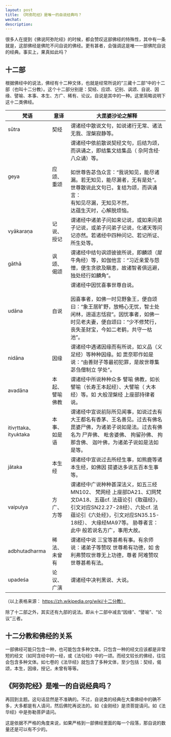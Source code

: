 ```yaml
---
layout: post
title: 《阿弥陀经》是唯一的自说经典吗？
wechat: 
description:
---
```

很多人在提到《佛说阿弥陀经》的时候，都会赞叹这部佛经的特殊性，其中有一条就是，这部佛经是佛陀不问自说的佛经。更有甚者，会强调这是唯一一部佛陀自说的经典。事实上，果真如此吗？

## 十二部

根据佛经中的说法，佛经有十二种文体，也就是经常所说的”三藏十二部“中的十二部（也叫十二分教）。这个十二部分别是：契经、应颂、记别、讽颂、自说、因缘、譬喻、本事、本生、方广、稀有、论议。自说是其中的一种。这里简略说明下这十二类佛经。

| 梵语                   | 意译        | 大毘婆沙论之解释                                                                                                                                       |
| -------------------- | --------- | ---------------------------------------------------------------------------------------------------------------------------------------------- |
| sūtra                | 契经        | 谓诸经中散说文句，如说诸行无常、诸法无我、涅槃寂静等。                                                                                                                    |
| geya                 | 应颂、 重颂    | 谓诸经中依前散说契经文句，后结为颂，而讽诵之，即结集文结集品（ 杂阿含经·八众诵）等。<br><br>如世尊告苾刍众言：“我说知见，能尽诸漏。若无知见，能尽漏者，无有是处”。世尊散说此文句已，复结为颂，而讽诵言：<br>有知见尽漏，无知见不然，<br>达蕴生灭时，心解脱烦恼。     |
| vyākaraṇa            | 记说、 授记    | 谓诸经中诸弟子问如来记说，或如来问弟子记说，或弟子问弟子记说，化诸天等问记亦然。若诸经中四种问记、若记所证、所生处等。                                                                                    |
| gāthā                | 讽颂、 偈颂    | 谓诸经中结句讽颂彼彼所说，即麟颂（犀牛角经）等，如伽他言：“习近亲爱与怨憎，便生贪欲及瞋恚，故诸智者俱远避，独处经行如麟角”。                                                                                |
| udāna                | 自说        | 谓诸经中因忧喜事世尊自说。<br><br>因喜事者，如佛一时见野象王，便自颂曰：“象王居旷野，放畅心无忧，智士处闲林，逍遥志恬寂”。因忧事者，如佛一时见老夫妻，便自颂曰：“少不修梵行，丧失圣财宝，今如二老鹤，共守一枯池”。                                |
| nidāna               | 因缘        | 谓诸经中遇诸因缘而有所说，如义品（义足经）等种种因缘。如 毘奈耶作如是说：“由善财子等最初犯罪，是故世尊集苾刍僧制立 学处”。                                                                                |
| avadāna              | 本起、 譬喻 佛教 | 谓诸经中所说种种众多 譬喻 佛教，如长譬喻（长寿王本起经）、大譬喻（ 大本经）等。如 大般涅槃经 上座部持律者说。                                                                                      |
| itivṛttaka、ityuktaka | 本事、 如是语   | 谓诸经中宣说前际所见闻事，如说过去有大王都名有香茅、王名善见。过去有佛名 毘婆尸佛，为诸弟子说如是法。过去有佛名为 尸弃佛、 毗舍婆佛、 拘留孙佛、 拘那含佛、 迦叶佛，为诸弟子说如是法如是等。                                              |
| jātaka               | 本生经       | 谓诸经中宣说过去所经生事，如熊鹿等诸本生经，如佛因 提婆达多说五百本生事等。                                                                                                         |
| vaipulya             | 方广、方等     | 谓诸经中广说种种甚深法义，如五三经MN102、 梵网经 上座部DA21、幻网梵文DA18、五蕴cf. 法蕴论引《取蕴经》，引文对应SN22.27-28经）、六处cf. 法蕴论引《六处经》，引文对应SN35.15-18经）、 大缘经MA97等。 胁尊者言：此中 般若说名方广，事用大故。 |
| adbhutadharma        | 稀法、 未曾有   | 谓诸经中说 三宝等甚希有事。有余师说：诸弟子等赞叹 世尊希有功德，如 舍利弗赞叹世尊无上功德，尊者 阿难赞叹世尊甚希有法。                                                                                  |
| upadeśa              | 论议、广演     | 谓诸经中决判黑说、大说。                                                                                                                                   |

（以上表格来源： https://zh.wikipedia.org/wiki/十二分教）

除了十二部之外，其实还有九部的说法。即从十二部中减去“因缘”、“譬喻”、“论议”三者。

## 十二分教和佛经的关系

一部佛经可能只包含一种，也可能包含多种文体。只包含一种的经文应该都是非常短的经文（如阿含经中的一经，或《法句经》中的一颂。而经文较长的佛经，往往会包含多种文体。如七卷的《法华经》就包含了多种文体，至少包括：契经，偈颂，本生，因缘，授记，未曾有等等。

## 《阿弥陀经》是唯一的自说经典吗？

再回到主题。这句话显然是不准确的。不过，自说类的经典在大乘佛经中的确不多，大多都是有人请问，然后佛陀再说法的。如《金刚经》是须菩提请问。如《法华经》中是弥勒菩萨请问。

这是依据不严格的角度来说，如果严格到一部佛经里面的每一个段落，那自说的数量还是可以有不少的。